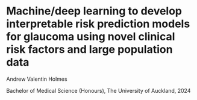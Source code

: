 # Machine/deep learning to develop interpretable risk prediction models for glaucoma using novel clinical risk factors and large population data
Andrew Valentin Holmes

Bachelor of Medical Science (Honours), The University of Auckland, 2024
